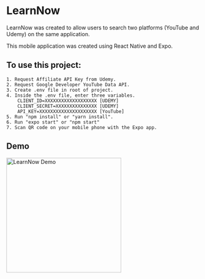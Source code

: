# LearnNow

LearnNow was created to allow users to search two platforms (YouTube and Udemy) on the same application.

This mobile application was created using React Native and Expo.

## To use this project:

    1. Request Affiliate API Key from Udemy.
    2. Request Google Developer YouTube Data API.
    3. Create .env file in root of project.
    4. Inside the .env file, enter three variables.
        CLIENT_ID=XXXXXXXXXXXXXXXXXXX [UDEMY]
        CLIENT_SECRET=XXXXXXXXXXXXXXX [UDEMY]
        API_KEY=XXXXXXXXXXXXXXXXXXXXX [YouTube]
    5. Run "npm install" or "yarn install".
    6. Run "expo start" or "npm start"
    7. Scan QR code on your mobile phone with the Expo app.

## Demo

<img src='https://github.com/AndyLuuuuu/LearnNow/blob/master/demo.gif?raw=true' title='LearnNow Demo' width='300' alt='LearnNow Demo' />
